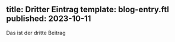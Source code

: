 title: Dritter Eintrag
template: blog-entry.ftl
published: 2023-10-11
-----

Das ist der dritte Beitrag